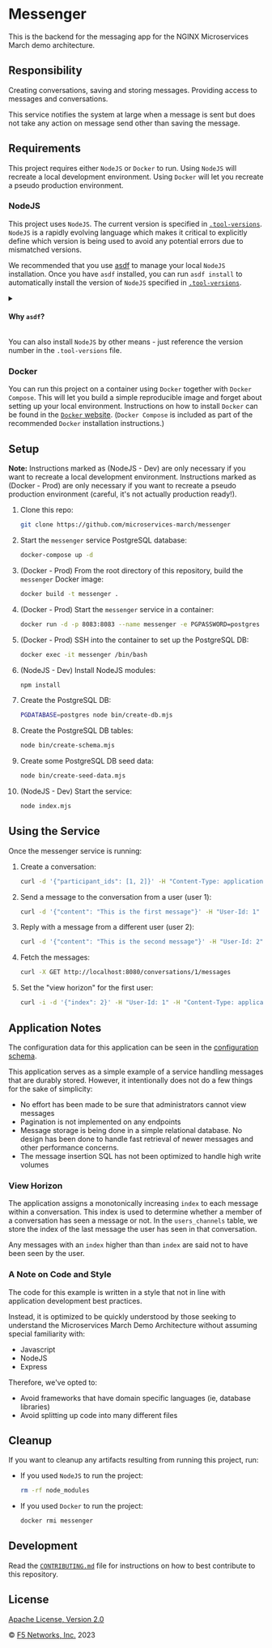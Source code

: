 # Messenger

This is the backend for the messaging app for the NGINX Microservices March demo architecture.

## Responsibility

Creating conversations, saving and storing messages. Providing access to messages and conversations.

This service notifies the system at large when a message is sent but does not take any action on message send other than saving the message.

## Requirements

This project requires either `NodeJS` or `Docker` to run. Using `NodeJS` will recreate a local development environment. Using `Docker` will let you recreate a pseudo production environment.

### NodeJS

This project uses `NodeJS`. The current version is specified in [`.tool-versions`](https://github.com/microservices-march/messenger/blob/main/.tool-versions). `NodeJS` is a rapidly evolving language which makes it critical to explicitly define which version is being used to avoid any potential errors due to mismatched versions.

We recommended that you use [asdf](https://asdf-vm.com/guide/getting-started.html) to manage your local `NodeJS` installation. Once you have `asdf` installed, you can run `asdf install` to automatically install the version of `NodeJS` specified in [`.tool-versions`](https://github.com/microservices-march/messenger/blob/main/.tool-versions).

<details>
<summary>

#### Why `asdf`?
</summary>
In a microservices environment, you may have to work on projects that use different versions of a runtime like `NodeJS`, or use a different language altogether!

[asdf](https://asdf-vm.com/guide/getting-started.html) is a single tool that lets you manage multiple versions of different languages in isolation and will automatically install and/or switch to the required runtime/version in any directory that has a `.tool-versions` file.

This is helpful in getting closer to [dev/prod parity](https://12factor.net/dev-prod-parity) in a microservices environment. As you can see in this project, the [GitHub action workflow](https://github.com/microservices-march/messenger/blob/main/.github/workflows/test.yml) uses the same version called out in [`.tool-versions`](https://github.com/microservices-march/messenger/blob/main/.tool-versions) to test the codebase and build a Docker image.

This way, if we use `asdf` we're guaranteed to be developing, testing, and releasing to a consistent version of NodeJS.
</details>

You can also install `NodeJS` by other means - just reference the version number in the `.tool-versions` file.

### Docker

You can run this project on a container using `Docker` together with `Docker Compose`. This will let you build a simple reproducible image and forget about setting up your local environment. Instructions on how to install `Docker` can be found in the [`Docker` website](https://docs.docker.com/get-docker/). (`Docker Compose` is included as part of the recommended `Docker` installation instructions.)

## Setup

**Note:** Instructions marked as (NodeJS - Dev) are only necessary if you want to recreate a local development environment. Instructions marked as (Docker - Prod) are only necessary if you want to recreate a pseudo production environment (careful, it's not actually production ready!).

1. Clone this repo:

    ```bash
    git clone https://github.com/microservices-march/messenger
    ```

2. Start the `messenger` service PostgreSQL database:

    ```bash
    docker-compose up -d
    ```

3. (Docker - Prod) From the root directory of this repository, build the `messenger` Docker image:

    ```bash
    docker build -t messenger .
    ```

4. (Docker - Prod) Start the `messenger` service in a container:

    ```bash
    docker run -d -p 8083:8083 --name messenger -e PGPASSWORD=postgres -e CREATE_DB_NAME=messenger -e PGHOST=messenger-db-1 -e AMQPHOST=rabbitmq -e AMQPPORT=5672 -e PORT=8083 --network mm_2023 messenger
    ```

5. (Docker - Prod) SSH into the container to set up the PostgreSQL DB:

    ```bash
    docker exec -it messenger /bin/bash
    ```

6. (NodeJS - Dev) Install NodeJS modules:

    ```bash
    npm install
    ```

7. Create the PostgreSQL DB:

    ```bash
    PGDATABASE=postgres node bin/create-db.mjs
    ```

8. Create the PostgreSQL DB tables:

    ```bash
    node bin/create-schema.mjs
    ```

9. Create some PostgreSQL DB seed data:

    ```bash
    node bin/create-seed-data.mjs
    ```

10. (NodeJS - Dev) Start the service:

    ```bash
    node index.mjs
    ```

## Using the Service

Once the messenger service is running:

1. Create a conversation:

    ```bash
    curl -d '{"participant_ids": [1, 2]}' -H "Content-Type: application/json" -X POST http://localhost:8083/conversations
    ```

2. Send a message to the conversation from a user (user 1):

    ```bash
    curl -d '{"content": "This is the first message"}' -H "User-Id: 1" -H "Content-Type: application/json" -X POST 'http://localhost:8080/conversations/1/messages'
    ```

3. Reply with a message from a different user (user 2):

    ```bash
    curl -d '{"content": "This is the second message"}' -H "User-Id: 2" -H "Content-Type: application/json" -X POST 'http://localhost:8080/conversations/1/messages'
    ```

4. Fetch the messages:

    ```bash
    curl -X GET http://localhost:8080/conversations/1/messages
    ```

5. Set the "view horizon" for the first user:

    ```bash
    curl -i -d '{"index": 2}' -H "User-Id: 1" -H "Content-Type: application/json" -X POST 'http://localhost:8080/conversations/1/view_horizon'
    ```

## Application Notes

The configuration data for this application can be seen in the [configuration schema](https://github.com/microservices-march/messenger/blob/main/config/config.mjs).

This application serves as a simple example of a service handling messages that are durably stored. However, it intentionally does not do a few things for the sake of simplicity:

* No effort has been made to be sure that administrators cannot view messages
* Pagination is not implemented on any endpoints
* Message storage is being done in a simple relational database.  No design has been done to handle fast retrieval of newer messages and other performance concerns.
* The message insertion SQL has not been optimized to handle high write volumes

### View Horizon

The application assigns a monotonically increasing `index` to each message within a conversation. This index is used to determine whether a member of a conversation has seen a message or not.  In the `users_channels` table, we store the index of the last message the user has seen in that conversation.

Any messages with an `index` higher than than `index` are said not to have been seen by the user.

### A Note on Code and Style

The code for this example is written in a style that not in line with application development best practices.

Instead, it is optimized to be quickly understood by those seeking to understand the Microservices March Demo Architecture without assuming special familiarity with:

* Javascript
* NodeJS
* Express

Therefore, we've opted to:

* Avoid frameworks that have domain specific languages (ie, database libraries)
* Avoid splitting up code into many different files

## Cleanup

If you want to cleanup any artifacts resulting from running this project, run:

* If you used `NodeJS` to run the project:

  ```bash
  rm -rf node_modules
  ```

* If you used `Docker` to run the project:

  ```bash
  docker rmi messenger
  ```

## Development

Read the [`CONTRIBUTING.md`](https://github.com/microservices-march/messenger/blob/main/CONTRIBUTING.md) file for instructions on how to best contribute to this repository.

## License

[Apache License, Version 2.0](https://github.com/microservices-march/messenger/blob/main/LICENSE)

&copy; [F5 Networks, Inc.](https://www.f5.com/) 2023
